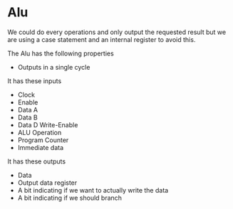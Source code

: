 # Alu

We could do every operations and only output the requested result but we are using a case statement and an internal register to avoid this.

The Alu has the following properties

- Outputs in a single cycle

It has these inputs

- Clock
- Enable
- Data A
- Data B
- Data D Write-Enable
- ALU Operation
- Program Counter
- Immediate data

It has these outputs

- Data
- Output data register
- A bit indicating if we want to actually write the data
- A bit indicating if we should branch
